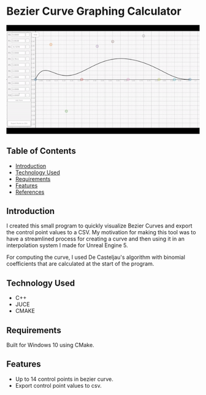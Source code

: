 # Bezier Curve Graphing Calculator
![](https://github.com/Kotuon/math_tool/blob/main/math_tool_gif.gif)

## Table of Contents
* [Introduction](#introduction)
* [Technology Used](#technology-used)
* [Requirements](#requirements)
* [Features](#features)
* [References](#references)

## Introduction

I created this small program to quickly visualize Bezier Curves and export the control point values to a CSV. My motivation for making this tool was to have a streamlined process for creating a curve and then using it in an interpolation system I made for Unreal Engine 5. 

For computing the curve, I used De Casteljau's algorithm with binomial coefficients that are calculated at the start of the program.

## Technology Used
* C++
* JUCE
* CMAKE

## Requirements
Built for Windows 10 using CMake.

## Features
* Up to 14 control points in bezier curve.
* Export control point values to csv.
